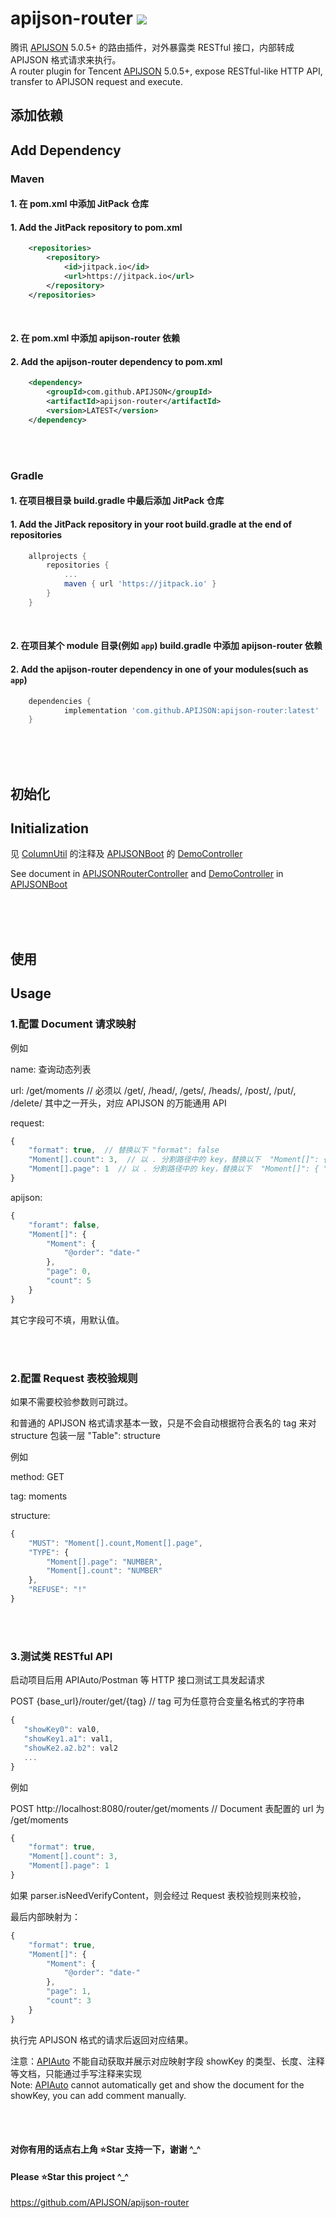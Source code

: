 # apijson-router  [![](https://jitpack.io/v/APIJSON/apijson-router.svg)](https://jitpack.io/#APIJSON/apijson-router)
腾讯 [APIJSON](https://github.com/Tencent/APIJSON) 5.0.5+ 的路由插件，对外暴露类 RESTful 接口，内部转成 APIJSON 格式请求来执行。<br />
A router plugin for Tencent [APIJSON](https://github.com/Tencent/APIJSON) 5.0.5+, expose RESTful-like HTTP API, transfer to APIJSON request and execute.

## 添加依赖
## Add Dependency

### Maven
#### 1. 在 pom.xml 中添加 JitPack 仓库
#### 1. Add the JitPack repository to pom.xml
```xml
	<repositories>
		<repository>
		    <id>jitpack.io</id>
		    <url>https://jitpack.io</url>
		</repository>
	</repositories>
```
<br />

#### 2. 在 pom.xml 中添加 apijson-router 依赖
#### 2. Add the apijson-router dependency to pom.xml
```xml
	<dependency>
	    <groupId>com.github.APIJSON</groupId>
	    <artifactId>apijson-router</artifactId>
	    <version>LATEST</version>
	</dependency>
```

<br />
<br />

### Gradle
#### 1. 在项目根目录 build.gradle 中最后添加 JitPack 仓库
#### 1. Add the JitPack repository in your root build.gradle at the end of repositories
```gradle
	allprojects {
		repositories {
			...
			maven { url 'https://jitpack.io' }
		}
	}
```
<br />

#### 2. 在项目某个 module 目录(例如 `app`) build.gradle 中添加 apijson-router 依赖
#### 2. Add the apijson-router dependency in one of your modules(such as `app`)
```gradle
	dependencies {
	        implementation 'com.github.APIJSON:apijson-router:latest'
	}
```

<br />
<br />
<br />

## 初始化
## Initialization
见 [ColumnUtil](/src/main/java/apijson/router/APIJSONRouterController.java) 的注释及 [APIJSONBoot](https://github.com/APIJSON/APIJSON-Demo/blob/master/APIJSON-Java-Server/APIJSONBoot) 的 [DemoController](https://github.com/APIJSON/APIJSON-Demo/blob/master/APIJSON-Java-Server/APIJSONBoot/src/main/java/apijson/demo/DemoController.java) <br />

See document in [APIJSONRouterController](/src/main/java/apijson/router/APIJSONRouterController.java) and [DemoController](https://github.com/APIJSON/APIJSON-Demo/blob/master/APIJSON-Java-Server/APIJSONBoot/src/main/java/apijson/demo/DemoController.java) in [APIJSONBoot](https://github.com/APIJSON/APIJSON-Demo/blob/master/APIJSON-Java-Server/APIJSONBoot)

<br />
<br />
<br />

## 使用
## Usage
### 1.配置 Document 请求映射

例如 <br />

name: 查询动态列表

url: /get/moments  // 必须以 /get/, /head/, /gets/, /heads/, /post/, /put/, /delete/ 其中之一开头，对应 APIJSON 的万能通用 API

request:
```js
{
	"format": true,  // 替换以下 "format": false
    "Moment[].count": 3,  // 以 . 分割路径中的 key，替换以下  "Moment[]": { "count": 3 }
    "Moment[].page": 1  // 以 . 分割路径中的 key，替换以下  "Moment[]": { "page": 1 }
}
```

apijson:
```js
{
	"foramt": false,
    "Moment[]": {
        "Moment": {
            "@order": "date-"
        },
        "page": 0,
        "count": 5
    }
}
```

其它字段可不填，用默认值。

<br /><br />

### 2.配置 Request 表校验规则
如果不需要校验参数则可跳过。 <br />

和普通的 APIJSON 格式请求基本一致，只是不会自动根据符合表名的 tag 来对 structure 包装一层 "Table": structure

例如 <br />

method: GET

tag: moments

structure:
```js
{
    "MUST": "Moment[].count,Moment[].page",
    "TYPE": {
        "Moment[].page": "NUMBER",
        "Moment[].count": "NUMBER"
    },
    "REFUSE": "!"
}
```

<br /><br />

### 3.测试类 RESTful API

启动项目后用 APIAuto/Postman 等 HTTP 接口测试工具发起请求 <br />

POST {base_url}/router/get/{tag}  // tag 可为任意符合变量名格式的字符串
```js
{
   "showKey0": val0,
   "showKey1.a1": val1,
   "showKe2.a2.b2": val2
   ...
}
```

例如 <br />

POST http://localhost:8080/router/get/moments  // Document 表配置的 url 为 /get/moments
```js
{
	"format": true,
    "Moment[].count": 3,
    "Moment[].page": 1
}
```

如果 parser.isNeedVerifyContent，则会经过 Request 表校验规则来校验， <br />


最后内部映射为： <br />
```js
{
	"format": true,
    "Moment[]": {
        "Moment": {
            "@order": "date-"
        },
        "page": 1,
        "count": 3
    }
}
```

执行完 APIJSON 格式的请求后返回对应结果。



注意：[APIAuto](https://github.com/TommyLemon/APIAuto) 不能自动获取并展示对应映射字段 showKey 的类型、长度、注释等文档，只能通过手写注释来实现 <br />
Note: [APIAuto](https://github.com/TommyLemon/APIAuto) cannot automatically get and show the document for the showKey, you can add comment manually. 

<br /><br />

#### 对你有用的话点右上角 ⭐Star 支持一下，谢谢 ^_^
#### Please ⭐Star this project ^_^
https://github.com/APIJSON/apijson-router
